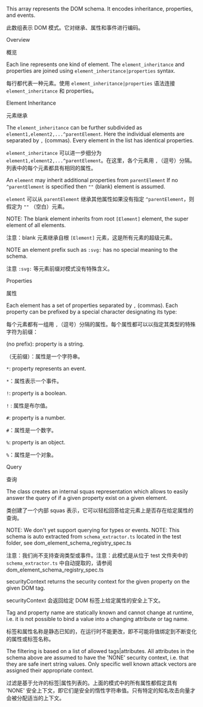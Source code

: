 This array represents the DOM schema. It encodes inheritance, properties, and events.

此数组表示 DOM 模式。它对继承、属性和事件进行编码。

Overview

概览

Each line represents one kind of element. The `element_inheritance` and properties are joined
using `element_inheritance|properties` syntax.

每行都代表一种元素。使用 `element_inheritance|properties` 语法连接 `element_inheritance` 和
properties。

Element Inheritance

元素继承

The `element_inheritance` can be further subdivided as `element1,element2,...^parentElement`.
Here the individual elements are separated by `,` \(commas\). Every element in the list
has identical properties.

`element_inheritance` 可以进一步细分为 `element1,element2,...^parentElement`。在这里，各个元素用
`,`（逗号）分隔。列表中的每个元素都具有相同的属性。

An `element` may inherit additional properties from `parentElement` If no `^parentElement` is
specified then `""` \(blank\) element is assumed.

`element` 可以从 `parentElement` 继承其他属性如果没有指定 `^parentElement`，则假定为 `""`
（空白）元素。

NOTE: The blank element inherits from root `[Element]` element, the super element of all
elements.

注意：blank 元素继承自根 `[Element]` 元素，这是所有元素的超级元素。

NOTE an element prefix such as `:svg:` has no special meaning to the schema.

注意 `:svg:` 等元素前缀对模式没有特殊含义。

Properties

属性

Each element has a set of properties separated by `,` \(commas\). Each property can be prefixed
by a special character designating its type:

每个元素都有一组用 `,`（逗号）分隔的属性。每个属性都可以以指定其类型的特殊字符为前缀：

\(no prefix\): property is a string.

（无前缀）：属性是一个字符串。

`*`: property represents an event.

`*`：属性表示一个事件。

`!`: property is a boolean.

`!` : 属性是布尔值。

`#`: property is a number.

`#`：属性是一个数字。

`%`: property is an object.

`%`：属性是一个对象。

Query

查询

The class creates an internal squas representation which allows to easily answer the query of
if a given property exist on a given element.

类创建了一个内部 squas 表示，它可以轻松回答给定元素上是否存在给定属性的查询。

NOTE: We don't yet support querying for types or events.
NOTE: This schema is auto extracted from `schema_extractor.ts` located in the test folder,
      see dom_element_schema_registry_spec.ts

注意：我们尚不支持查询类型或事件。注意：此模式是从位于 test 文件夹中的 `schema_extractor.ts`
中自动提取的，请参阅 dom_element_schema_registry_spec.ts

securityContext returns the security context for the given property on the given DOM tag.

securityContext 会返回给定 DOM 标签上给定属性的安全上下文。

Tag and property name are statically known and cannot change at runtime, i.e. it is not
possible to bind a value into a changing attribute or tag name.

标签和属性名称是静态已知的，在运行时不能更改，即不可能将值绑定到不断变化的属性或标签名称。

The filtering is based on a list of allowed tags|attributes. All attributes in the schema
above are assumed to have the 'NONE' security context, i.e. that they are safe inert
string values. Only specific well known attack vectors are assigned their appropriate context.

过滤是基于允许的标签|属性列表的。上面的模式中的所有属性都假定具有 'NONE'
安全上下文，即它们是安全的惰性字符串值。只有特定的知名攻击向量才会被分配适当的上下文。